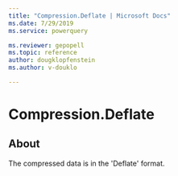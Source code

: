 ```yaml
---
title: "Compression.Deflate | Microsoft Docs"
ms.date: 7/29/2019
ms.service: powerquery

ms.reviewer: gepopell
ms.topic: reference
author: dougklopfenstein
ms.author: v-douklo

---
```

# Compression.Deflate



## About
The compressed data is in the 'Deflate' format.
